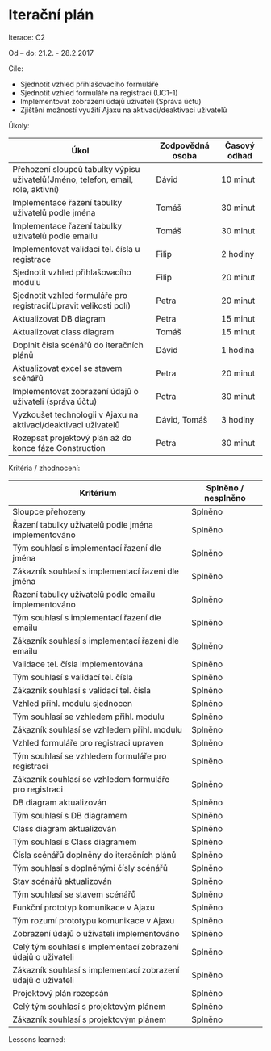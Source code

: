<h1>Iterační plán</h1>
Iterace:  C2

Od – do:
21.2. - 28.2.2017

Cíle:
- Sjednotit vzhled přihlašovacího formuláře
- Sjednotit vzhled formuláře na registraci (UC1-1)
- Implementovat zobrazení údajů uživateli (Správa účtu)
- Zjištění možností využití Ajaxu na aktivaci/deaktivaci uživatelů

Úkoly:

|Úkol|	Zodpovědná osoba|	Časový odhad|
|---|---|---|
|Přehození sloupců tabulky výpisu uživatelů(Jméno, telefon, email, role, aktivní)|Dávid|10 minut|
|Implementace řazení tabulky uživatelů podle jména|Tomáš|30 minut|
|Implementace řazení tabulky uživatelů podle emailu|Tomáš|30 minut|
|Implementovat validaci tel. čísla u registrace|Filip|2 hodiny|
|Sjednotit vzhled přihlašovacího modulu|Filip|20 minut|
|Sjednotit vzhled formuláře pro registraci(Upravit velikosti polí)|Petra|20 minut|
|Aktualizovat DB diagram|Petra|15 minut|
|Aktualizovat class diagram|Tomáš|15 minut|
|Doplnit čísla scénářů do iteračních plánů|Dávid|1 hodina|
|Aktualizovat excel se stavem scénářů|Petra|20 minut|
|Implementovat zobrazení údajů o uživateli (správa účtu)|Petra|30 minut|
|Vyzkoušet technologii v Ajaxu na aktivaci/deaktivaci uživatelů|Dávid, Tomáš|3 hodiny|
|Rozepsat projektový plán až do konce fáze Construction|Petra|30 minut|

Kritéria / zhodnocení:

|Kritérium	|Splněno / nesplněno|
|---|---|
|Sloupce přehozeny|Splněno|
|Řazení tabulky uživatelů podle jména implementováno|Splněno|
|Tým souhlasí s implementací řazení dle jména|Splněno|
|Zákazník souhlasí s implementací řazení dle jména|Splněno|
|Řazení tabulky uživatelů podle emailu implementováno|Splněno|
|Tým souhlasí s implementací řazení dle emailu|Splněno|
|Zákazník souhlasí s implementací řazení dle emailu|Splněno|
|Validace tel. čísla implementována|Splněno|
|Tým souhlasí s validací tel. čísla|Splněno|
|Zákazník souhlasí s validací tel. čísla|Splněno|
|Vzhled přihl. modulu sjednocen|Splněno|
|Tým souhlasí se vzhledem přihl. modulu |Splněno|
|Zákazník souhlasí se vzhledem přihl. modulu |Splněno|
|Vzhled formuláře pro registraci upraven|Splněno|
|Tým souhlasí se vzhledem formuláře pro registraci |Splněno|
|Zákazník souhlasí se vzhledem formuláře pro registraci |Splněno|
|DB diagram aktualizován|Splněno|
|Tým souhlasí s DB diagramem |Splněno|
|Class diagram aktualizován|Splněno|
|Tým souhlasí s Class diagramem|Splněno|
|Čísla scénářů doplněny do iteračních plánů|Splněno|
|Tým souhlasí s doplněnými čísly scénářů|Splněno|
|Stav scénářů aktualizován|Splněno|
|Tým souhlasí se stavem scénářů |Splněno|
|Funkční prototyp komunikace v Ajaxu|Splněno|
|Tým rozumí prototypu komunikace v Ajaxu|Splněno|
|Zobrazení údajů o uživateli implementováno|Splněno|
|Celý tým souhlasí s implementací zobrazení údajů o uživateli|Splněno|
|Zákazník souhlasí s implementací zobrazení údajů o uživateli|Splněno|
|Projektový plán rozepsán|Splněno|
|Celý tým souhlasí s projektovým plánem|Splněno|
|Zákazník souhlasí s projektovým plánem|Splněno|

Lessons learned:
